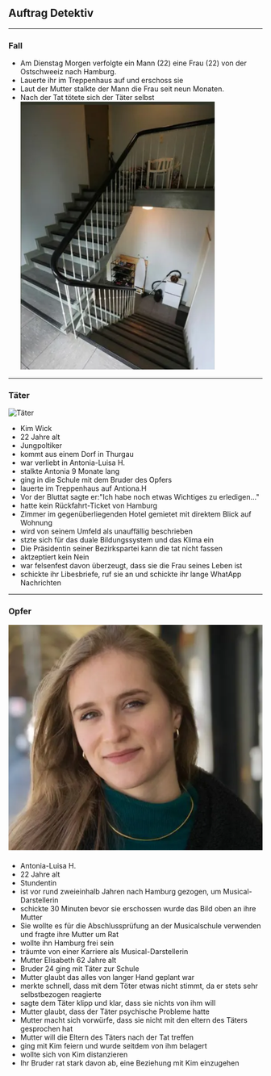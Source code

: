 ##  Auftrag Detektiv
---

### Fall
- Am Dienstag Morgen verfolgte ein Mann (22) eine Frau (22) von der Ostschweeiz nach Hamburg.
- Lauerte ihr im Treppenhaus auf und erschoss sie
- Laut der Mutter stalkte der Mann die Frau seit neun Monaten.
- Nach der Tat tötete sich der Täter selbst
![Tatort](images/tatort.png)
- --
### Täter
![Täter](Täter2.png)
- Kim Wick 
-  22 Jahre alt
- Jungpoltiker
- kommt aus einem Dorf in Thurgau 
- war verliebt in Antonia-Luisa H.
- stalkte Antonia 9 Monate lang
- ging in die Schule mit dem Bruder des Opfers
- lauerte im Treppenhaus auf Antiona.H
- Vor der Bluttat sagte er:"Ich habe noch etwas Wichtiges zu erledigen..."
- hatte kein Rückfahrt-Ticket von Hamburg
- Zimmer im gegenüberliegenden Hotel gemietet mit direktem Blick auf Wohnung
- wird von seinem Umfeld als unauffällig beschrieben
- stzte sich für das duale Bildungssystem und das Klima ein
- Die Präsidentin seiner Bezirkspartei kann die tat nicht fassen
- aktzeptiert kein Nein
- war felsenfest davon überzeugt, dass sie die Frau seines Leben ist
- schickte ihr Libesbriefe, ruf sie an und schickte ihr lange WhatApp Nachrichten
---
### Opfer
![Opfer](Opfer.png)
- Antonia-Luisa H.
- 22 Jahre alt
- Stundentin
- ist vor rund zweieinhalb Jahren nach Hamburg gezogen, um Musical-Darstellerin
- schickte 30 Minuten bevor sie erschossen wurde das Bild oben an ihre Mutter
- Sie wollte es für die Abschlussprüfung an der Musicalschule verwenden und fragte ihre Mutter um Rat
- wollte ihn Hamburg frei sein
- träumte von einer Karriere als Musical-Darstellerin
- Mutter Elisabeth 62 Jahre alt
- Bruder 24 ging mit Täter zur Schule
- Mutter glaubt das alles von langer Hand geplant war
- merkte schnell, dass mit dem Töter etwas nicht stimmt, da er stets sehr selbstbezogen reagierte
- sagte dem Täter klipp und klar, dass sie nichts von ihm will
- Mutter glaubt, dass der Täter psychische Probleme hatte
- Mutter macht sich vorwürfe, dass sie nicht mit den eltern des Täters gesprochen hat
- Mutter will die Eltern des Täters nach der Tat treffen
- ging mit Kim feiern und wurde seitdem von ihm belagert
- wollte sich von Kim distanzieren
- Ihr Bruder rat stark davon ab, eine Beziehung mit Kim einzugehen
